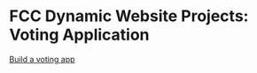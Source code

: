 # FCC Dynamic Website Projects: Voting Application

[Build a voting app](https://www.freecodecamp.com/challenges/build-a-voting-app)
